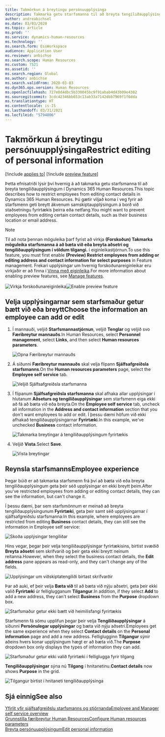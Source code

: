 ```yaml
---
title: Takmörkun á breytingu persónuupplýsinga
description: Takmarka getu starfsmanna til að breyta tengiliðaupplýsingum í Dynamics 365 Human Resources.
author: andreabichsel
ms.date: 03/03/2020
ms.topic: article
ms.prod: ''
ms.service: dynamics-human-resources
ms.technology: ''
ms.search.form: EssWorkspace
audience: Application User
ms.reviewer: anbichse
ms.search.scope: Human Resources
ms.custom: 7521
ms.assetid: ''
ms.search.region: Global
ms.author: anbichse
ms.search.validFrom: 2020-03-03
ms.dyn365.ops.version: Human Resources
ms.openlocfilehash: 727e0d4dbc5b330045bc9f91abab4d43b09e4382
ms.sourcegitcommit: 3cdc42346bb653c13ab33a7142dbb7969f1f6dda
ms.translationtype: HT
ms.contentlocale: is-IS
ms.lasthandoff: 03/31/2021
ms.locfileid: "5794806"
---
```

# <a name="restrict-editing-of-personal-information"></a><span data-ttu-id="8b741-103">Takmörkun á breytingu persónuupplýsinga</span><span class="sxs-lookup"><span data-stu-id="8b741-103">Restrict editing of personal information</span></span>

[!include [applies to](../includes/applies-to-hr.md)]
[!include [preview feature](./includes/preview-feature.md)]

<span data-ttu-id="8b741-104">Þetta efnisatriði lýsir því hvernig á að takmarka getu starfsmanna til að breyta tengiliðaupplýsingum í Dynamics 365 Human Resources.</span><span class="sxs-lookup"><span data-stu-id="8b741-104">This topic describes how to restrict employees from editing contact details in Dynamics 365 Human Resources.</span></span> <span data-ttu-id="8b741-105">Þú gætir viljað koma í veg fyrir að starfsmenn geti breytt ákvenum samskiptaupplýsingum á borð við staðsetningu fyrirtækis þeirra eða netfang.</span><span class="sxs-lookup"><span data-stu-id="8b741-105">You might want to prevent employees from editing certain contact details, such as their business location or email address.</span></span>

> [!NOTE]
> <span data-ttu-id="8b741-106">Til að nota þennan möguleika þarf fyrist að virkja **(Forskoðun) Takmarka möguleika starfsmanna á að bæta við eða breyta aðsetri og tengiliðaupplýsingum í völdum tilgangi.** í eiginleikastjórnun.</span><span class="sxs-lookup"><span data-stu-id="8b741-106">To use this feature, you must first enable **(Preview) Restrict employees from adding or editing address and contact information for select purposes** in Feature management.</span></span> <span data-ttu-id="8b741-107">Frekari upplýsingar um hvernig forskoðunareiginleikar eru virkjaðir er að finna í [Vinna með eiginleika](hr-admin-manage-features.md).</span><span class="sxs-lookup"><span data-stu-id="8b741-107">For more information about enabling preview features, see [Manage features](hr-admin-manage-features.md).</span></span><br><br><span data-ttu-id="8b741-108">![Virkja forskoðunareiginleika](./media/hr-employee-self-service-restrict-enable.png)</span><span class="sxs-lookup"><span data-stu-id="8b741-108">![Enable preview feature](./media/hr-employee-self-service-restrict-enable.png)</span></span>

## <a name="choose-the-information-an-employee-can-add-or-edit"></a><span data-ttu-id="8b741-109">Velja upplýsingarnar sem starfsmaður getur bætt við eða breytt</span><span class="sxs-lookup"><span data-stu-id="8b741-109">Choose the information an employee can add or edit</span></span>

1. <span data-ttu-id="8b741-110">Í mannauði, veljið **Starfsmannastjórnun**, veljið **Tenglar** og veljið svo **Færibreytur mannauðs**.</span><span class="sxs-lookup"><span data-stu-id="8b741-110">In Human Resources, select **Personnel management**, select **Links**, and then select **Human resources parameters**.</span></span>

   ![Opna Færibreytur mannauðs](./media/hr-employee-self-service-human-resources-parameters.png)

2. <span data-ttu-id="8b741-112">Á síðunni **Færibreytur mannauðs** skal velja flipann **Sjálfsafgreiðsla starfsmanns**.</span><span class="sxs-lookup"><span data-stu-id="8b741-112">On the **Human resources parameters** page, select the **Employee self service** tab.</span></span>

   ![Veljið Sjálfsafgreiðsla starfsmanna](./media/hr-employee-self-service-tab.png)

3. <span data-ttu-id="8b741-114">Í flipanum **Sjálfsafgreiðsla starfsmanna** skal afhaka allar upplýsingar í hlutanum **Aðseturs og tengiliðaupplýsingar** sem starfsmenn eiga ekki að fá að bæta við eða breyta.</span><span class="sxs-lookup"><span data-stu-id="8b741-114">On the **Employee self service** tab, uncheck all information in the **Address and contact information** section that you don't want employees to add or edit.</span></span> <span data-ttu-id="8b741-115">Í þessu dæmi höfum við ekki afhakað tengiliðaupplýsingarnar **Fyrirtæki**.</span><span class="sxs-lookup"><span data-stu-id="8b741-115">In this example, we've unchecked **Business** contact information.</span></span>

   ![Takmarka breytingar á tengiliðaupplýsingum fyrirtækis](./media/hr-employee-self-service-restrict-business.png)

4. <span data-ttu-id="8b741-117">Veljið **Vista**.</span><span class="sxs-lookup"><span data-stu-id="8b741-117">Select **Save**.</span></span>

   ![Vista breytingar](./media/hr-employee-self-service-restrict-save.png)

## <a name="employee-experience"></a><span data-ttu-id="8b741-119">Reynsla starfsmanns</span><span class="sxs-lookup"><span data-stu-id="8b741-119">Employee experience</span></span>

<span data-ttu-id="8b741-120">Þegar búið er að takmarka starfsmenn frá því að bæta við eða breyta tengiliðaupplýsingum geta þeir séð upplýsingar en ekki breytt þeim.</span><span class="sxs-lookup"><span data-stu-id="8b741-120">After you've restricted employees from adding or editing contact details, they can see the information, but can't change it.</span></span>

<span data-ttu-id="8b741-121">Í þessu dæmi, þar sem starfsmönnum er meinað að breyta tengiliðaupplýsingunum **Fyrirtæki**, geta þeir samt séð upplýsingarnar í sjálfsafgreiðslu starfsmanna:</span><span class="sxs-lookup"><span data-stu-id="8b741-121">In this example, where employees are restricted from editing **Business** contact details, they can still see the information in Employee self service:</span></span>

![Skoða upplýsingar tengiliðar](./media/hr-employee-self-service-restrict-view.png)

<span data-ttu-id="8b741-123">Hins vegar, þegar þeir velja tengiliðaupplýsingar fyrirtækisins, birtist svæðið **Breyta aðsetri** sem skrifvarið og þeir geta ekki breytt neinum reitanna.</span><span class="sxs-lookup"><span data-stu-id="8b741-123">However, when they select the business contact details, the **Edit address** pane appears as read-only, and they can't change any of the fields.</span></span>

![Upplýsingar um viðskiptatengiliði birtast skrifvarðir](./media/hr-employee-self-service-restrict-read-only.png)

<span data-ttu-id="8b741-125">Þar að auki, ef þeir velja **Bæta við** til að bæta við nýju aðsetri, geta þeir ekki valið **Fyrirtæki** úr felliglugganum **Tilgangur**.</span><span class="sxs-lookup"><span data-stu-id="8b741-125">In addition, if they select **Add** to add a new address, they can't select **Business** from the **Purpose** dropdown box.</span></span>

![Starfsmaður getur ekki bætt við heimilisfangi fyrirtækis](./media/hr-employee-self-service-restrict-add.png)

<span data-ttu-id="8b741-127">Starfsmenn fá sömu upplifun þegar þeir velja **Tengiliðaupplýsingar** á síðunni **Persónulegar upplýsingar** og bæta við nýju aðsetri.</span><span class="sxs-lookup"><span data-stu-id="8b741-127">Employees get the same experience when they select **Contact details** on the **Personal information** page and add a new address.</span></span> <span data-ttu-id="8b741-128">Felliglugginn **Tilgangur** sýnir aðeins hvers konar upplýsingum hægt er að bæta við.</span><span class="sxs-lookup"><span data-stu-id="8b741-128">The **Purpose** dropdown box only displays the types of information they can add.</span></span> 

![Starfsmaður getur ekki valið fyrirtæki í felliglugga fyrir tilgang](./media/hr-employee-self-service-restrict-purpose.png)

<span data-ttu-id="8b741-130">**Tengiliðaupplýsingar** sýna nú **Tilgang** í hnitanetinu.</span><span class="sxs-lookup"><span data-stu-id="8b741-130">**Contact details** now shows **Purpose** in the grid.</span></span>

![Tilgangur birtist í hnitaneti tengiliðaupplýsinga](./media/hr-employee-self-service-restrict-purpose-grid.png)

## <a name="see-also"></a><span data-ttu-id="8b741-132">Sjá einnig</span><span class="sxs-lookup"><span data-stu-id="8b741-132">See also</span></span>

[<span data-ttu-id="8b741-133">Yfirlit yfir sjálfsafgreiðslu starfsmanns og stjórnanda</span><span class="sxs-lookup"><span data-stu-id="8b741-133">Employee and Manager self service overview</span></span>](hr-employee-manager-self-service-overview.md)<br>
[<span data-ttu-id="8b741-134">Grunnstilla færibreytur Human Resources</span><span class="sxs-lookup"><span data-stu-id="8b741-134">Configure Human resources parameters</span></span>](hr-setup-parameters.md)<br>
[<span data-ttu-id="8b741-135">Breyta persónuupplýsingum</span><span class="sxs-lookup"><span data-stu-id="8b741-135">Edit personal information</span></span>](hr-employee-manager-self-service-edit-personal-information.md)